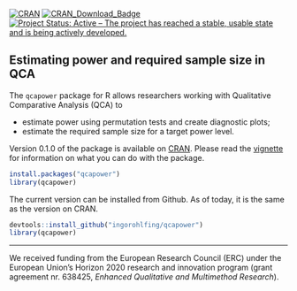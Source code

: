 [![CRAN](http://www.r-pkg.org/badges/version/qcapower)](https://cran.r-project.org/package=qcapower)
[![CRAN\_Download\_Badge](http://cranlogs.r-pkg.org/badges/qcapower)](https://CRAN.R-project.org/package=qcapower)
[![Project Status: Active – The project has reached a stable, usable state and is being actively developed.](https://www.repostatus.org/badges/latest/active.svg)](https://www.repostatus.org/#active)

## Estimating power and required sample size in QCA
The `qcapower` package for R allows researchers working with Qualitative Comparative Analysis (QCA) to 

* estimate power using permutation tests and create diagnostic plots;
* estimate the required sample size for a target power level.

Version 0.1.0 of the package is available on [CRAN](https://cran.r-project.org/package=qcapower). Please read the [vignette](https://cran.r-project.org/web/packages/qcapower/vignettes/Introduction.html) for information on what you can do with the package.

```r
install.packages("qcapower")
library(qcapower)
```

The current version can be installed from Github. As of today, it is the same as the version on CRAN.

```r
devtools::install_github("ingorohlfing/qcapower")
library(qcapower)
```
***

We received funding from the European Research Council (ERC) under the European Union’s Horizon 2020 research and innovation program (grant agreement nr. 638425, *Enhanced Qualitative and Multimethod Research*).
